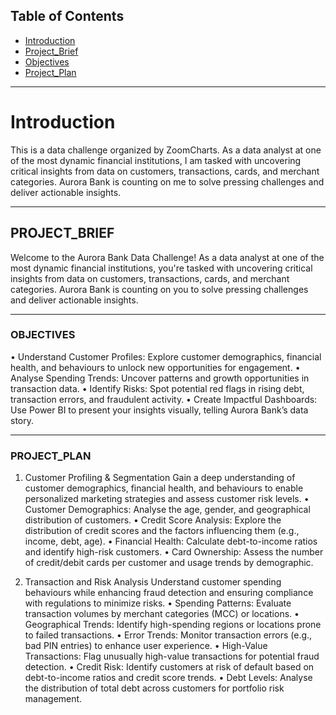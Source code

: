 ## Table of Contents
- [Introduction](#Introduction)
- [Project_Brief](##PROJECT_BRIEF)
- [Objectives](###OBJECTIVES)
- [Project_Plan](###PROJECT_PLAN)
___

# Introduction
This is a data challenge organized by ZoomCharts. As a data analyst at one of the most dynamic financial institutions, I am tasked with uncovering critical insights from data on customers, transactions, cards, and merchant categories. Aurora Bank is counting on me to solve pressing challenges and deliver actionable insights.
___

## PROJECT_BRIEF
Welcome to the Aurora Bank Data Challenge! As a data analyst at one of the most dynamic financial institutions, you're tasked with uncovering critical insights from data on customers, transactions, cards, and merchant categories. Aurora Bank is counting on you to solve pressing challenges and deliver actionable insights.
___
### OBJECTIVES
•	Understand Customer Profiles: Explore customer demographics, financial health, and behaviours to unlock new opportunities for engagement.
•	Analyse Spending Trends: Uncover patterns and growth opportunities in transaction data.
•	Identify Risks: Spot potential red flags in rising debt, transaction errors, and fraudulent activity.
•	Create Impactful Dashboards: Use Power BI to present your insights visually, telling Aurora Bank’s data story.
___

### PROJECT_PLAN 
1. Customer Profiling & Segmentation
Gain a deep understanding of customer demographics, financial health, and behaviours to enable personalized marketing strategies and assess customer risk levels.
•	Customer Demographics: Analyse the age, gender, and geographical distribution of customers.
•	Credit Score Analysis: Explore the distribution of credit scores and the factors influencing them (e.g., income, debt, age).
•	Financial Health: Calculate debt-to-income ratios and identify high-risk customers.
•	Card Ownership: Assess the number of credit/debit cards per customer and usage trends by demographic.
 
2. Transaction and Risk Analysis
Understand customer spending behaviours while enhancing fraud detection and ensuring compliance with regulations to minimize risks.
•	Spending Patterns: Evaluate transaction volumes by merchant categories (MCC) or locations.
•	Geographical Trends: Identify high-spending regions or locations prone to failed transactions.
•	Error Trends: Monitor transaction errors (e.g., bad PIN entries) to enhance user experience.
•	High-Value Transactions: Flag unusually high-value transactions for potential fraud detection.
•	Credit Risk: Identify customers at risk of default based on debt-to-income ratios and credit score trends.
•	Debt Levels: Analyse the distribution of total debt across customers for portfolio risk management.


